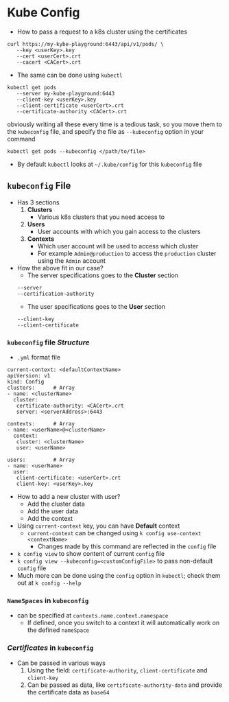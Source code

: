 Kube Config
===========

- How to pass a request to a k8s cluster using the certificates
```
curl https://my-kybe-playground:6443/api/v1/pods/ \
   --key <userKey>.key
   --cert <userCert>.crt
   --cacert <CACert>.crt
```
- The same can be done using `kubectl`
```
kubectl get pods
   --server my-kube-playground:6443
   --client-key <userKey>.key
   --client-certificate <userCert>.crt
   --certificate-authority <CACert>.crt
```
obviously writing all these every time is a tedious task, so you move them to the `kubeconfig` file, and specify the file as `--kubeconfig` option in your command
```
kubectl get pods --kubeconfig </path/to/file>
```
- By default `kubectl` looks at `~/.kube/config` for this `kubeconfig` file

## `kubeconfig` File
- Has 3 sections
   1. **Clusters**
      - Various k8s clusters that you need access to
   2. **Users**
      - User accounts with which you gain access to the clusters
   3. **Contexts**
      - Which user account will be used to access which cluster
      - For example `Admin@production` to access the `production` cluster using the `Admin` account
- How the above fit in our case?
   - The server specifications goes to the **Cluster** section
   ```
   --server
   --certification-authority
   ```
   - The user specifications goes to the **User** section
   ```
   --client-key
   --client-certificate
   ```
### `kubeconfig` file *Structure*
- `.yml` format file
```
current-context: <defaultContextName>
apiVersion: v1
kind: Config
clusters:      # Array
- name: <clusterName>
  cluster:
   certificate-authority: <CACert>.crt
   server: <serverAddress>:6443

contexts:      # Array
- name: <userName>@<clusterName>
  context:
   cluster: <clusterName>
   user: <userName>

users:         # Array
- name: <userName>
  user:
   client-certificate: <userCert>.crt
   client-key: <userKey>.key
```
- How to add a new cluster with user?
   - Add the cluster data
   - Add the user data
   - Add the context
- Using `current-context` key, you can have **Default** context
   - `current-context` can be changed using `k config use-context <contextName>`
      - Changes made by this command are reflected in the `config` file
- `k config view` to show content of current `config` file
- `k config view --kubeconfig=<customConfigFile>` to pass non-default `config` file
- Much more can be done using the `config` option in `kubectl`; check them out at `k config --help`
### `NameSpaces` in `kubeconfig`
- can be specified at `contexts.name.context.namespace`
   - If defined, once you switch to a context it will automatically work on the defined `nameSpace`
### *Certificates* in `kubeconfig`
- Can be passed in various ways
   1. Using the field: `certificate-authority`, `client-certificate` and `client-key`
   2. Can be passed as data, like `certificate-authority-data` and provide the certificate data as `base64`
